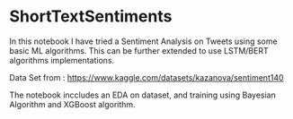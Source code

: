 # ShortTextSentiments

In this notebook I have tried a Sentiment Analysis on Tweets using some basic ML algorithms. This can be further extended to use LSTM/BERT algorithms implementations.

Data Set from : https://www.kaggle.com/datasets/kazanova/sentiment140

The notebook inccludes an EDA on dataset, and training using Bayesian Algorithm and XGBoost algorithm.

